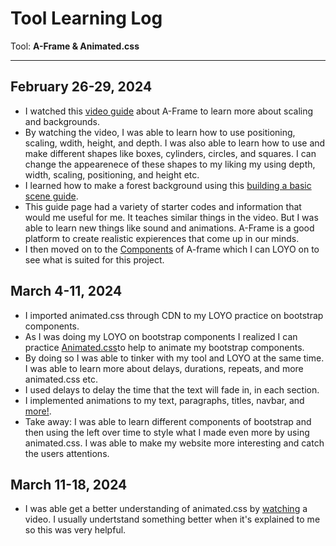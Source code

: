 # Tool Learning Log

Tool: **A-Frame & Animated.css**

---

## February 26-29, 2024
* I watched this [video guide](https://www.youtube.com/watch?v=ktjMCanKNLk&list=PL8MkBHej75fJD-HveDzm4xKrciC5VfYuV) about A-Frame to learn more about scaling and backgrounds.
* By watching the video, I was able to learn how to use positioning, scaling, wdith, height, and depth. I was also able to learn how to use and make different shapes like boxes, cylinders, circles, and squares. I can change the appearenece of these shapes to my liking my using depth, width, scaling, positioning, and height etc.
* I learned how to make a forest background using this [building a basic scene guide](https://aframe.io/docs/1.5.0/guides/building-a-basic-scene.html).
* This guide page had a variety of starter codes and information that would me useful for me. It teaches similar things in the video. But I was able to learn new things like sound and animations. A-Frame is a good platform to create realistic expierences that come up in our minds.
* I then moved on to the [Components](https://aframe.io/docs/1.5.0/core/component.html) of A-frame which I can LOYO on to see what is suited for this project.

## March 4-11, 2024
* I imported animated.css through CDN to my LOYO practice on bootstrap components.
* As I was doing my LOYO on bootstrap components I realized I can practice [Animated.css](https://animate.style/)to help to animate my bootstrap components.
* By doing so I was able to tinker with my tool and LOYO at the same time. I was able to learn more about delays, durations, repeats, and more animated.css etc.
* I used delays to delay the time that the text will fade in, in each section.
* I implemented animations to my text, paragraphs, titles, navbar, and [more!](https://github.com/hstatsep-students/bootstrap-components-practice-Jimmyl6413/blob/main/index.html).
* Take away: I was able to learn different components of bootstrap and then using the left over time to style what I made even more by using animated.css. I was able to make my website more interesting and catch the users attentions.

## March 11-18, 2024
* I was able get a better understanding of animated.css by [watching](https://www.youtube.com/watch?v=VzbBcVRquYA) a video. I usually undertstand something better when it's explained to me so this was very helpful. 





<!--
* Links you used today (websites, videos, etc)
* Things you tried, progress you made, etc
* Challenges, a-ha moments, etc
* Questions you still have
* What you're going to try next
-->
